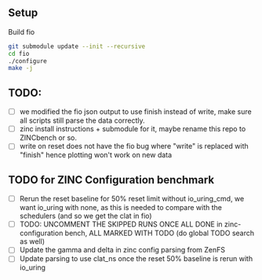 ## Setup

Build fio

```bash
git submodule update --init --recursive
cd fio
./configure
make -j
```

## TODO:

 - [ ] we modified the fio json output to use finish instead of write, make sure all scripts still parse the data correctly.
 - [ ] zinc install instructions + submodule for it, maybe rename this repo to ZINCbench or so.
 - [ ] write on reset does not have the fio bug where "write" is replaced with "finish" hence plotting won't work on new data

 ## TODO for ZINC Configuration benchmark
 - [ ] Rerun the reset baseline for 50% reset limit without io_uring_cmd, we want io_uring with none, as this is needed to compare with the schedulers (and so we get the clat in fio)
 - [ ] TODO: UNCOMMENT THE SKIPPED RUNS ONCE ALL DONE in zinc-configuration bench, ALL MARKED WITH TODO (do global TODO search as well)
 - [ ] Update the gamma and delta in zinc config parsing from ZenFS
 - [ ] Update parsing to use clat_ns once the reset 50% baseline is rerun with io_uring
